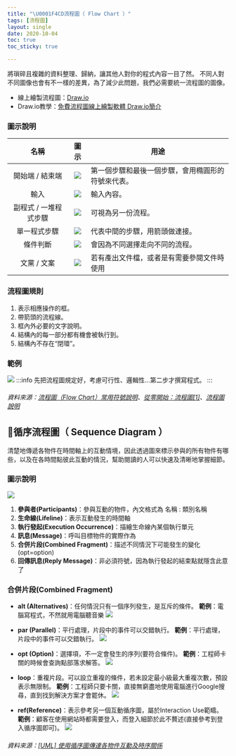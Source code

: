 ```yaml
---
title: "\U0001F4CD流程圖（ Flow Chart ）"
tags: [流程圖]
layout: single
date: 2020-10-04
toc: true
toc_sticky: true

---
```


將瑣碎且複雜的資料整理、歸納，讓其他人對你的程式內容一目了然。
不同人對不同圖像也會有不一樣的差異，為了減少此問題，我們必需要統一流程圖的圖像。

+ 線上繪製流程圖：[Draw.io](https://www.draw.io/)
+ Draw.io教學：[免費流程圖線上繪製軟體 Draw.io簡介](http://newsletter.ascc.sinica.edu.tw/news/read_news.php?nid=3547)

### 圖示說明
|名稱|圖示|用途|
|:---:|:---:|---|
|開始端 / 結束端|![](https://i.imgur.com/QN4tbEI.png)|第一個步驟和最後一個步驟，會用橢圓形的符號來代表。|
|輸入|![](https://i.imgur.com/h8mJAcD.png)|輸入內容。
|副程式 / 一堆程式步驟|![](https://i.imgur.com/sHTBS67.png)|可視為另一份流程。
|單一程式步驟|![](https://i.imgur.com/3xKUkpm.png)|代表中間的步驟，用箭頭做連接。|
|條件判斷|![](https://i.imgur.com/hevrEW5.png)|會因為不同選擇走向不同的流程。|
|文黨 / 文案|![](https://i.imgur.com/X2dV3Ci.png)|若有產出文件檔，或者是有需要參閱文件時使用|

### 流程圖規則
1. 表示相應操作的框。
2. 帶箭頭的流程線。
3. 框內外必要的文字說明。
4. 結構內的每一部分都有機會被執行到。
5. 結構內不存在“閉環”。
### 範例
![](https://i.imgur.com/h6EPKXf.png)
:::info
先把流程圖規定好，考慮可行性、邏輯性...第二步才撰寫程式。
:::
###### 資料來源：[流程圖（Flow Chart）常用符號說明](https://free.com.tw/flow-chart-symbols-and-usage/)、[從零開始：流程圖[1]](https://ithelp.ithome.com.tw/articles/10196068)、[流程圖說明](http://www2.lssh.tp.edu.tw/~hlf/class-1/lang-c/flow/flow-chat.htm)


## 📍循序流程圖（ Sequence Diagram ）
清楚地傳遞各物件在時間軸上的互動情境，因此透過圖來標示參與的所有物件有哪些，以及在各時間點彼此互動的情況，幫助閱讀的人可以快速及清晰地掌握細節。

### 圖示說明
![](https://i.imgur.com/3YkTKuI.png)
1. **參與者(Participants)**：參與互動的物件，內文格式為 名稱 : 類別名稱
2. **生命線(Lifeline)**：表示互動發生的時間軸
3. **執行發起(Execution Occurrence)**：描繪生命線內某個執行單元
4. **訊息(Message)**：呼叫目標物件的實際作為
5. **合併片段(Combined Fragment)**：描述不同情況下可能發生的變化(opt=option)
6. **回傳訊息(Reply Message)**：非必須符號，因為執行發起的結束點就隱含此意了

### 合併片段(Combined Fragment)
+ **alt (Alternatives)**：任何情況只有一個序列發生，是互斥的條件。
   **範例**：電腦寫程式，不然就用電腦聽音樂
    ![](https://i.imgur.com/rO8L5B2.png)

+ **par (Parallel)**：平行處理，片段中的事件可以交錯執行。
    **範例**：平行處理，片段中的事件可以交錯執行。
    ![](https://i.imgur.com/6I2NJbY.png)
+ **opt (Option)**：選擇項，不一定會發生的序列(要符合條件)。
    **範例**：工程師卡關的時候會查詢點部落求解答。
    ![](https://i.imgur.com/t2Vmq6c.png)
+ **loop**：重複片段。可以設立重複的條件，若未設定最小級最大重複次數，預設表示無限制。
    **範例**：工程師只要卡關，直接無窮盡地使用電腦進行Google搜尋，直到找到解決方案才會罷休。
    ![](https://i.imgur.com/3OzEEfN.png)
+ **ref(Reference)**：表示參考另一個互動循序圖，屬於Interaction Use範疇。
    **範例**：顧客在使用網站時都需要登入，而登入細節於此不贅述(直接參考到登入循序圖即可)。
    ![](https://i.imgur.com/m1J1P4F.png)


###### 資料來源：[[UML] 使用循序圖傳達各物件互動及時序關係](https://dotblogs.com.tw/wasichris/2016/03/17/232341)
